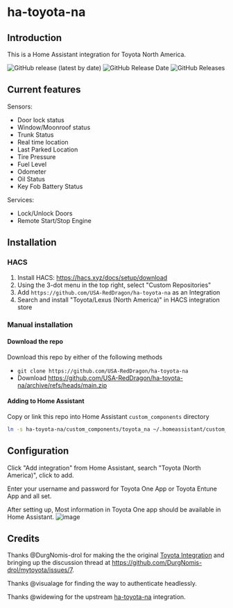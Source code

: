 # ha-toyota-na

## Introduction

This is a Home Assistant integration for Toyota North America.

![GitHub release (latest by date)](https://img.shields.io/github/v/release/USA-RedDragon/ha-toyota-na?style=for-the-badge) ![GitHub Release Date](https://img.shields.io/github/release-date/USA-RedDragon/ha-toyota-na?style=for-the-badge) ![GitHub Releases](https://img.shields.io/github/downloads/USA-RedDragon/ha-toyota-na/latest/total?color=purple&label=%20release%20Downloads&style=for-the-badge)

## Current features

Sensors:

* Door lock status
* Window/Moonroof status
* Trunk Status
* Real time location
* Last Parked Location
* Tire Pressure
* Fuel Level
* Odometer
* Oil Status
* Key Fob Battery Status

Services:

* Lock/Unlock Doors
* Remote Start/Stop Engine

## Installation

### HACS

1. Install HACS: <https://hacs.xyz/docs/setup/download>
2. Using the 3-dot menu in the top right, select "Custom Repositories"
3. Add `https://github.com/USA-RedDragon/ha-toyota-na` as an Integration
4. Search and install "Toyota/Lexus (North America)" in HACS integration store

### Manual installation

#### Download the repo

Download this repo by either of the following methods

* `git clone https://github.com/USA-RedDragon/ha-toyota-na`
* Download <https://github.com/USA-RedDragon/ha-toyota-na/archive/refs/heads/main.zip>

#### Adding to Home Assistant

Copy or link this repo into Home Assistant `custom_components` directory

```bash
ln -s ha-toyota-na/custom_components/toyota_na ~/.homeassistant/custom_components/
```

## Configuration

Click "Add integration" from Home Assistant, search "Toyota (North America)", click to add.

Enter your username and password for Toyota One App or Toyota Entune App and all set.

After setting up, Most information in Toyota One app should be available in Home Assistant.
![image](https://user-images.githubusercontent.com/4755389/147372481-4d280b6e-6f61-434c-a768-f4a089f009c3.png)

## Credits

Thanks @DurgNomis-drol for making the the original [Toyota Integration](https://github.com/DurgNomis-drol/ha_toyota) and bringing up the discussion thread at <https://github.com/DurgNomis-drol/mytoyota/issues/7>.

Thanks @visualage for finding the way to authenticate headlessly.

Thanks @widewing for the upstream [ha-toyota-na](https://github.com/widewing/ha-toyota-na) integration.
